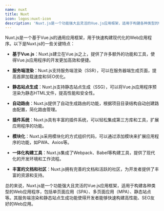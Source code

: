 ```yaml
---
name: nuxt
title: Nuxt
icon: logos:nuxt-icon
description: 'Nuxt.js是一个功能强大且灵活的Vue.js应用框架，适用于构建各种类型的Web应用程序，包括单页面应用（SPA）、多页面应用（MPA）、静态站点等。其服务端渲染和静态站点生成功能使得开发者能够快速构建高性能、SEO友好的Web应用。'
---
```


Nuxt.js是一个基于Vue.js的通用应用框架，用于快速构建现代化的Web应用程序。以下是Nuxt.js的一些关键特点：

- **基于Vue.js**：Nuxt.js建立在Vue.js之上，提供了许多额外的功能和工具，使得Vue.js应用程序的开发更加高效和便捷。

- **服务端渲染**：Nuxt.js支持服务端渲染（SSR），可以在服务器端生成页面，提高首屏加载速度和SEO优化。

- **静态站点生成**：Nuxt.js支持静态站点生成（SSG），可以将Vue.js应用程序预渲染为静态HTML文件，提高性能和安全性。

- **自动路由**：Nuxt.js提供了自动生成路由的功能，根据项目目录结构自动创建路由配置，简化路由管理。

- **插件系统**：Nuxt.js具有丰富的插件系统，可以轻松集成第三方库和工具，扩展应用程序的功能。

- **模块化**：Nuxt.js采用模块化的方式组织代码，可以通过添加模块来扩展应用程序的功能，如PWA、Axios等。

- **一体化构建工具**：Nuxt.js集成了Webpack、Babel等构建工具，提供了现代化的开发环境和工作流程。

- **丰富的文档和社区**：Nuxt.js拥有完善的文档和活跃的社区，为开发者提供了丰富的资源和支持。

总的来说，Nuxt.js是一个功能强大且灵活的Vue.js应用框架，适用于构建各种类型的Web应用程序，包括单页面应用（SPA）、多页面应用（MPA）、静态站点等。其服务端渲染和静态站点生成功能使得开发者能够快速构建高性能、SEO友好的Web应用。